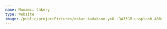 ```yaml
---
name: Munamii Cakery
type: Website
image: /public/projectPictures/oskar-kadaksoo-yxU--QW33GM-unsplash_480x320.webp
---
```

